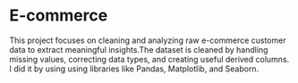 # E-commerce
This project focuses on cleaning and analyzing raw e-commerce customer data to extract meaningful insights.The dataset is cleaned by handling missing values, correcting data types, and creating useful derived columns.  I did it by using using libraries like Pandas, Matplotlib, and Seaborn.
